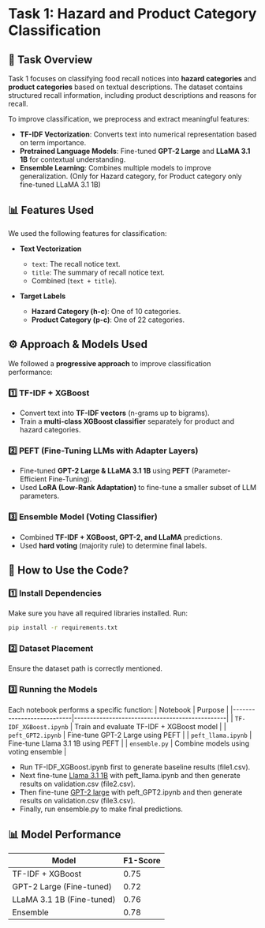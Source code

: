 # Task 1: Hazard and Product Category Classification  

## 📌 Task Overview  
Task 1 focuses on classifying food recall notices into **hazard categories** and **product categories** based on textual descriptions. The dataset contains structured recall information, including product descriptions and reasons for recall.  

To improve classification, we preprocess and extract meaningful features:  

- **TF-IDF Vectorization**: Converts text into numerical representation based on term importance.  
- **Pretrained Language Models**: Fine-tuned **GPT-2 Large** and **LLaMA 3.1 1B** for contextual understanding.  
- **Ensemble Learning**: Combines multiple models to improve generalization. (Only for Hazard category, for Product category only fine-tuned LLaMA 3.1 1B)


## 📊 Features Used  
We used the following features for classification:  

- **Text Vectorization**  
  - `text`: The recall notice text.  
  - `title`: The summary of recall notice text.  
  - Combined (`text + title`).  

- **Target Labels**
  - **Hazard Category (h-c)**: One of 10 categories. 
  - **Product Category (p-c)**: One of 22 categories.   


## ⚙️ Approach & Models Used  
We followed a **progressive approach** to improve classification performance:  

### **1️⃣ TF-IDF + XGBoost**    
- Convert text into **TF-IDF vectors** (n-grams up to bigrams).
- Train a **multi-class XGBoost classifier** separately for product and hazard categories.

### **2️⃣ PEFT (Fine-Tuning LLMs with Adapter Layers)**  
- Fine-tuned **GPT-2 Large & LLaMA 3.1 1B** using **PEFT** (Parameter-Efficient Fine-Tuning).  
- Used **LoRA (Low-Rank Adaptation)** to fine-tune a smaller subset of LLM parameters.  

### **3️⃣ Ensemble Model (Voting Classifier)**  
- Combined **TF-IDF + XGBoost, GPT-2, and LLaMA** predictions.  
- Used **hard voting** (majority rule) to determine final labels.   


## 🚀 How to Use the Code?  
### **1️⃣ Install Dependencies**  
Make sure you have all required libraries installed. Run:  

```bash
pip install -r requirements.txt
```

### **2️⃣ Dataset Placement** 
Ensure the dataset path is correctly mentioned.

### **3️⃣ Running the Models**  
Each notebook performs a specific function:
| Notebook                  | Purpose                                        |
|---------------------------|------------------------------------------------|
| `TF-IDF_XGBoost.ipynb`    | Train and evaluate TF-IDF + XGBoost model      |
| `peft_GPT2.ipynb`         | Fine-tune GPT-2 Large using PEFT               |
| `peft_llama.ipynb`        | Fine-tune Llama 3.1 1B using PEFT              |
| `ensemble.py`          | Combine models using voting ensemble           |

- Run TF-IDF_XGBoost.ipynb first to generate baseline results (file1.csv).
- Next fine-tune [Llama 3.1 1B](https://huggingface.co/meta-llama/Llama-3.2-1B) with peft_llama.ipynb and then generate results on validation.csv (file2.csv).
- Then fine-tune [GPT-2 large](https://huggingface.co/openai-community/gpt2-large) with peft_GPT2.ipynb and then generate results on validation.csv (file3.csv).
- Finally, run ensemble.py to make final predictions.

## 📊 Model Performance

|Model	                  |F1-Score    |
|-------------------------|------------|
|TF-IDF + XGBoost	        |0.75        |
|GPT-2 Large (Fine-tuned)	|0.72        |
|LLaMA 3.1 1B (Fine-tuned)|0.76        |
|Ensemble	                |0.78        |

